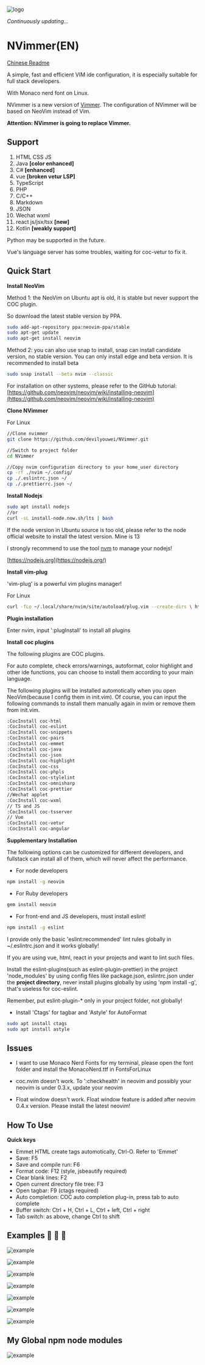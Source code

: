 ![logo](./example/logo.png)

_Continuously updating..._

# NVimmer(EN)

[Chinese Readme](README_ZH.md)

A simple, fast and efficient VIM ide configuration, it is especially suitable for full stack developers.

With Monaco nerd font on Linux.

NVimmer is a new version of [Vimmer](https://github.com/devilyouwei/Vimmer). The configuration of NVimmer will be based on NeoVim instead of Vim.

**Attention: NVimmer is going to replace Vimmer.**

## Support

1. HTML CSS JS
2. Java **[color enhanced]**
3. C# **[enhanced]**
4. vue **[broken vetur LSP]**
5. TypeScript
6. PHP
7. C/C++
8. Markdown
9. JSON
10. Wechat wxml
11. react js/jsx/tsx **[new]**
12. Kotlin **[weakly support]**

Python may be supported in the future.

Vue's language server has some troubles, waiting for coc-vetur to fix it.

## Quick Start

**Install NeoVim**

Method 1: the NeoVim on Ubuntu apt is old, it is stable but never support the COC plugin.

So download the latest stable version by PPA.

```bash
sudo add-apt-repository ppa:neovim-ppa/stable
sudo apt-get update
sudo apt-get install neovim
```

Method 2: you can also use snap to install, snap can install candidate version, no stable version. You can only install edge and beta version. It is recommended to install beta

```bash
sudo snap install --beta nvim --classic
```

For installation on other systems, please refer to the GitHub tutorial:
[https://github.com/neovim/neovim/wiki/installing-neovim](https://github.com/neovim/neovim/wiki/installing-neovim)

**Clone NVimmer**

For Linux

```bash
//Clone nvimmer
git clone https://github.com/devilyouwei/NVimmer.git

//Switch to project folder
cd NVimmer

//Copy nvim configuration directory to your home_user directory
cp -rf ./nvim ~/.config/
cp ./.eslintrc.json ~/
cp ./.prettierrc.json ~/
```

**Install Nodejs**

```bash
sudo apt install nodejs
//or
curl -sL install-node.now.sh/lts | bash
```

If the node version in Ubuntu source is too old, please refer to the node official website to install the latest version. Mine is 13

I strongly recommend to use the tool [nvm](https://github.com/nvm-sh/nvm) to manage your nodejs!

[https://nodejs.org](https://nodejs.org/)

**Install vim-plug**

'vim-plug' is a powerful vim plugins manager!

For Linux

```bash
curl -fLo ~/.local/share/nvim/site/autoload/plug.vim --create-dirs \ https://raw.githubusercontent.com/junegunn/vim-plug/master/plug.vim
```

**Plugin installation**

Enter nvim, input ':plugInstall' to install all plugins

**Install coc plugins**

The following plugins are COC plugins.

For auto complete, check errors/warnings, autoformat, color highlight and other ide functions, you can choose to install them according to your main language.

The following plugins will be installed automotically when you open NeoVim(because I config them in init.vim). Of course, you can input the following commands to install them
manually again in nvim or remove them from init.vim.

```bash
:CocInstall coc-html
:CocInstall coc-eslint
:CocInstall coc-snippets
:CocInstall coc-pairs
:CocInstall coc-emmet
:CocInstall coc-java
:CocInstall coc-json
:CocInstall coc-highlight
:CocInstall coc-css
:CocInstall coc-phpls
:CocInstall coc-stylelint
:CocInstall coc-omnisharp
:CocInstall coc-prettier
//Wechat applet
:CocInstall coc-wxml
// TS and JS
:CocInstall coc-tsserver
// Vue
:CocInstall coc-vetur
:CocInstall coc-angular
```

**Supplementary Installation**

The following options can be customized for different developers, and fullstack can install all of them, which will never affect the performance.

-   For node developers

```bash
npm install -g neovim
```

-   For Ruby developers

```bash
gem install neovim
```

-   For front-end and JS developers, must install eslint!

```bash
npm install -g eslint
```

I provide only the basic 'eslint:recommended' lint rules globally in ~/.eslintrc.json and it works globally!

If you are using vue, html, react in your projects and want to lint such files.

Install the eslint-plugins(such as eslint-plugin-prettier) in the project 'node_modules' by using config files like package.json, eslintrc.json under the **project directory**, never install plugins globally by using 'npm install -g', that's useless for coc-eslint.

Remember, put eslint-plugin-\* only in your project folder, not globally!

-   Install 'Ctags' for tagbar and 'Astyle' for AutoFormat

```bash
sudo apt install ctags
sudo apt install astyle
```

## Issues

-   I want to use Monaco Nerd Fonts for my terminal, please open the font folder and install the MonacoNerd.ttf in
    FontsForLinux
-   coc.nvim doesn't work. To ':checkhealth' in neovim and possibly your neovim is under 0.3.x, update your neovim

-   Float window doesn't work. Float window feature is added after neovim 0.4.x version. Please install the latest neovim!

## How To Use

**Quick keys**

-   Emmet HTML create tags automotically, Ctrl-O. Refer to 'Emmet'
-   Save: F5
-   Save and compile run: F6
-   Format code: F12 (style, jsbeautify required)
-   Clear blank lines: F2
-   Open current directory file tree: F3
-   Open tagbar: F9 (ctags required)
-   Auto completion: COC auto completion plug-in, press tab to auto complete
-   Buffer switch: Ctrl + H, Ctrl + L, Ctrl + left, Ctrl + right
-   Tab switch: as above, change Ctrl to shift

## Examples :tada: :tada: :tada:

![example](example/example.png)

![example](example/ex1.png)

![example](example/ex2.png)

![example](example/ex3.png)

![example](example/ex4.png)

![example](example/ex5.png)

![example](example/ex6.png)

## My Global npm node modules

![example](example/npm.png)
